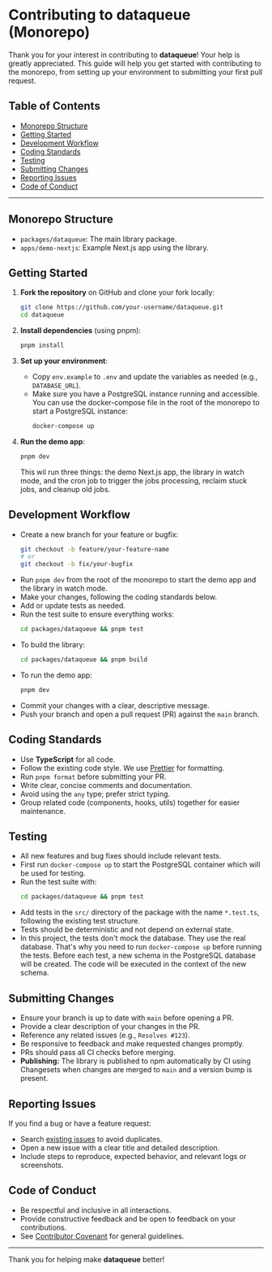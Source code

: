 # Contributing to dataqueue (Monorepo)

Thank you for your interest in contributing to **dataqueue**! Your help is greatly appreciated. This guide will help you get started with contributing to the monorepo, from setting up your environment to submitting your first pull request.

## Table of Contents

- [Monorepo Structure](#monorepo-structure)
- [Getting Started](#getting-started)
- [Development Workflow](#development-workflow)
- [Coding Standards](#coding-standards)
- [Testing](#testing)
- [Submitting Changes](#submitting-changes)
- [Reporting Issues](#reporting-issues)
- [Code of Conduct](#code-of-conduct)

---

## Monorepo Structure

- `packages/dataqueue`: The main library package.
- `apps/demo-nextjs`: Example Next.js app using the library.

## Getting Started

1. **Fork the repository** on GitHub and clone your fork locally:
   ```bash
   git clone https://github.com/your-username/dataqueue.git
   cd dataqueue
   ```
2. **Install dependencies** (using pnpm):
   ```bash
   pnpm install
   ```
3. **Set up your environment**:
   - Copy `env.example` to `.env` and update the variables as needed (e.g., `DATABASE_URL`).
   - Make sure you have a PostgreSQL instance running and accessible. You can use the docker-compose file in the root of the monorepo to start a PostgreSQL instance:
     ```bash
     docker-compose up
     ```
4. **Run the demo app**:

   ```bash
   pnpm dev
   ```

   This wil run three things: the demo Next.js app, the library in watch mode, and the cron job to trigger the jobs processing, reclaim stuck jobs, and cleanup old jobs.

## Development Workflow

- Create a new branch for your feature or bugfix:
  ```bash
  git checkout -b feature/your-feature-name
  # or
  git checkout -b fix/your-bugfix
  ```
- Run `pnpm dev` from the root of the monorepo to start the demo app and the library in watch mode.
- Make your changes, following the coding standards below.
- Add or update tests as needed.
- Run the test suite to ensure everything works:
  ```bash
  cd packages/dataqueue && pnpm test
  ```
- To build the library:
  ```bash
  cd packages/dataqueue && pnpm build
  ```
- To run the demo app:
  ```bash
  pnpm dev
  ```
- Commit your changes with a clear, descriptive message.
- Push your branch and open a pull request (PR) against the `main` branch.

## Coding Standards

- Use **TypeScript** for all code.
- Follow the existing code style. We use [Prettier](https://prettier.io/) for formatting.
- Run `pnpm format` before submitting your PR.
- Write clear, concise comments and documentation.
- Avoid using the `any` type; prefer strict typing.
- Group related code (components, hooks, utils) together for easier maintenance.

## Testing

- All new features and bug fixes should include relevant tests.
- First run `docker-compose up` to start the PostgreSQL container which will be used for testing.
- Run the test suite with:
  ```bash
  cd packages/dataqueue && pnpm test
  ```
- Add tests in the `src/` directory of the package with the name `*.test.ts`, following the existing test structure.
- Tests should be deterministic and not depend on external state.
- In this project, the tests don't mock the database. They use the real database. That's why you need to run `docker-compose up` before running the tests. Before each test, a new schema in the PostgreSQL database will be created. The code will be executed in the context of the new schema.

## Submitting Changes

- Ensure your branch is up to date with `main` before opening a PR.
- Provide a clear description of your changes in the PR.
- Reference any related issues (e.g., `Resolves #123`).
- Be responsive to feedback and make requested changes promptly.
- PRs should pass all CI checks before merging.
- **Publishing:** The library is published to npm automatically by CI using Changesets when changes are merged to `main` and a version bump is present.

## Reporting Issues

If you find a bug or have a feature request:

- Search [existing issues](https://github.com/your-username/dataqueue/issues) to avoid duplicates.
- Open a new issue with a clear title and detailed description.
- Include steps to reproduce, expected behavior, and relevant logs or screenshots.

## Code of Conduct

- Be respectful and inclusive in all interactions.
- Provide constructive feedback and be open to feedback on your contributions.
- See [Contributor Covenant](https://www.contributor-covenant.org/) for general guidelines.

---

Thank you for helping make **dataqueue** better!
